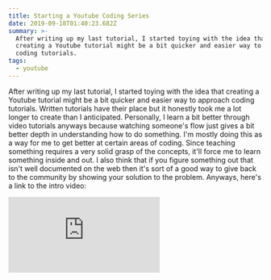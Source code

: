 ```yaml
---
title: Starting a Youtube Coding Series
date: 2019-09-18T01:40:23.682Z
summary: >-
  After writing up my last tutorial, I started toying with the idea that
  creating a Youtube tutorial might be a bit quicker and easier way to approach
  coding tutorials. 
tags:
  - youtube
---
```

<p>After writing up my last tutorial, I started toying with the idea that creating a Youtube tutorial might be a bit quicker and easier way to approach coding tutorials. Written tutorials have their place but it honestly took me a lot longer to create than I anticipated. Personally, I learn a bit better through video tutorials anyways because watching someone's flow just gives a bit better depth in understanding how to do something. I'm mostly doing this as a way for me to get better at certain areas of coding. Since teaching something requires a very solid grasp of the concepts, it'll force me to learn something inside and out. I also think that if you figure something out that isn't well documented on the web then it's sort of a good way to give back to the community by showing your solution to the problem. Anyways, here's a link to the intro video:</p>

<iframe width=auto height=auto src="https://www.youtube.com/embed/2bItiHEV3lU" frameborder="0" allow="accelerometer; autoplay; encrypted-media; gyroscope; picture-in-picture" allowfullscreen></iframe>
